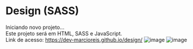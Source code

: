 # Design (SASS)
Iniciando novo projeto...<br>
Este projeto será em HTML, SASS e JavaScript.<br>
Link de acesso: https://dev-marcioreis.github.io/design/
![image](https://user-images.githubusercontent.com/122680054/222012327-9f481c28-89c4-469e-9a58-94b07d5e5012.png)
![image](https://user-images.githubusercontent.com/122680054/222012389-a138bc7f-9047-4713-813b-dde5a87bde67.png)


